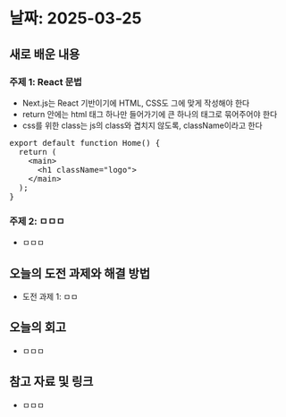# 날짜: 2025-03-25

## 새로 배운 내용
### 주제 1: React 문법
- Next.js는 React 기반이기에 HTML, CSS도 그에 맞게 작성해야 한다
- return 안에는 html 태그 하나만 들어가기에 큰 하나의 태그로 묶어주어야 한다
- css를 위한 class는 js의 class와 겹치지 않도록, className이라고 한다
<pre>
export default function Home() {
  return (
    &lt;main&gt;
      &lt;h1 className="logo"&gt;
    &lt;/main&gt;
  );
}
</pre>

### 주제 2: ㅁㅁㅁ
- ㅁㅁㅁ

## 오늘의 도전 과제와 해결 방법
- 도전 과제 1: ㅁㅁ

## 오늘의 회고
- ㅁㅁㅁ
  
## 참고 자료 및 링크
- ㅁㅁㅁ
